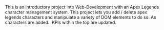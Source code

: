 This is an introductory project into Web-Development with an Apex Legends character management system.
This project lets you add / delete apex legends characters and manipulate a variety of DOM elements to do so.
As characters are added.. KPIs within the top are updated.
